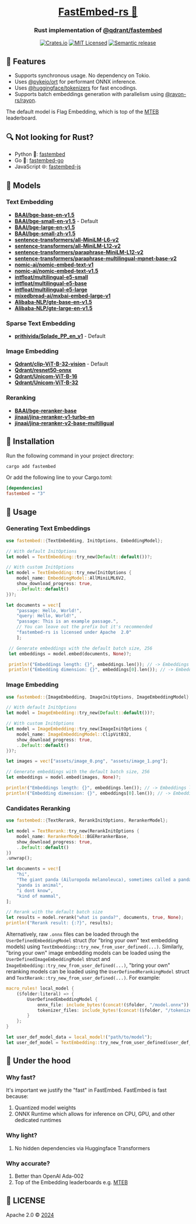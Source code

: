 <div align="center">
  <h1><a href="https://crates.io/crates/fastembed">FastEmbed-rs 🦀</a></h1>
 <h3>Rust implementation of <a href="https://github.com/qdrant/fastembed" target="_blank">@qdrant/fastembed</a></h3>
  <a href="https://crates.io/crates/fastembed"><img src="https://img.shields.io/crates/v/fastembed.svg" alt="Crates.io"></a>
  <a href="https://github.com/Anush008/fastembed-rs/blob/master/LICENSE"><img src="https://img.shields.io/badge/license-apache-blue.svg" alt="MIT Licensed"></a>
  <a href="https://github.com/Anush008/fastembed-rs/actions/workflows/release.yml"><img src="https://github.com/Anush008/fastembed-rs/actions/workflows/release.yml/badge.svg?branch=main" alt="Semantic release"></a>
</div>

## 🍕 Features

- Supports synchronous usage. No dependency on Tokio.
- Uses [@pykeio/ort](https://github.com/pykeio/ort) for performant ONNX inference.
- Uses [@huggingface/tokenizers](https://github.com/huggingface/tokenizers) for fast encodings.
- Supports batch embeddings generation with parallelism using [@rayon-rs/rayon](https://github.com/rayon-rs/rayon).

The default model is Flag Embedding, which is top of the [MTEB](https://huggingface.co/spaces/mteb/leaderboard) leaderboard.

## 🔍 Not looking for Rust?

- Python 🐍: [fastembed](https://github.com/qdrant/fastembed)
- Go 🐳: [fastembed-go](https://github.com/Anush008/fastembed-go)
- JavaScript 🌐: [fastembed-js](https://github.com/Anush008/fastembed-js)

## 🤖 Models

### Text Embedding

- [**BAAI/bge-base-en-v1.5**](https://huggingface.co/BAAI/bge-base-en-v1.5)
- [**BAAI/bge-small-en-v1.5**](https://huggingface.co/BAAI/bge-small-en-v1.5) - Default
- [**BAAI/bge-large-en-v1.5**](https://huggingface.co/BAAI/bge-large-en-v1.5)
- [**BAAI/bge-small-zh-v1.5**](https://huggingface.co/BAAI/bge-small-zh-v1.5)
- [**sentence-transformers/all-MiniLM-L6-v2**](https://huggingface.co/sentence-transformers/all-MiniLM-L6-v2)
- [**sentence-transformers/all-MiniLM-L12-v2**](https://huggingface.co/sentence-transformers/all-MiniLM-L12-v2)
- [**sentence-transformers/paraphrase-MiniLM-L12-v2**](https://huggingface.co/sentence-transformers/paraphrase-MiniLM-L12-v2)
- [**sentence-transformers/paraphrase-multilingual-mpnet-base-v2**](https://huggingface.co/sentence-transformers/paraphrase-multilingual-mpnet-base-v2)
- [**nomic-ai/nomic-embed-text-v1**](https://huggingface.co/nomic-ai/nomic-embed-text-v1)
- [**nomic-ai/nomic-embed-text-v1.5**](https://huggingface.co/nomic-ai/nomic-embed-text-v1.5)
- [**intfloat/multilingual-e5-small**](https://huggingface.co/intfloat/multilingual-e5-small)
- [**intfloat/multilingual-e5-base**](https://huggingface.co/intfloat/multilingual-e5-base)
- [**intfloat/multilingual-e5-large**](https://huggingface.co/intfloat/multilingual-e5-large)
- [**mixedbread-ai/mxbai-embed-large-v1**](https://huggingface.co/mixedbread-ai/mxbai-embed-large-v1)
- [**Alibaba-NLP/gte-base-en-v1.5**](https://huggingface.co/Alibaba-NLP/gte-base-en-v1.5)
- [**Alibaba-NLP/gte-large-en-v1.5**](https://huggingface.co/Alibaba-NLP/gte-large-en-v1.5)

### Sparse Text Embedding

- [**prithivida/Splade_PP_en_v1**](https://huggingface.co/prithivida/Splade_PP_en_v1) - Default

### Image Embedding

- [**Qdrant/clip-ViT-B-32-vision**](https://huggingface.co/Qdrant/clip-ViT-B-32-vision) - Default
- [**Qdrant/resnet50-onnx**](https://huggingface.co/Qdrant/resnet50-onnx)
- [**Qdrant/Unicom-ViT-B-16**](https://huggingface.co/Qdrant/Unicom-ViT-B-16)
- [**Qdrant/Unicom-ViT-B-32**](https://huggingface.co/Qdrant/Unicom-ViT-B-32)

### Reranking

- [**BAAI/bge-reranker-base**](https://huggingface.co/BAAI/bge-reranker-base)
- [**jinaai/jina-reranker-v1-turbo-en**](https://huggingface.co/jinaai/jina-reranker-v1-turbo-en)
- [**jinaai/jina-reranker-v2-base-multiligual**](https://huggingface.co/jinaai/jina-reranker-v2-base-multilingual)

## 🚀 Installation

Run the following command in your project directory:

```bash
cargo add fastembed
```

Or add the following line to your Cargo.toml:

```toml
[dependencies]
fastembed = "3"
```

## 📖 Usage

### Generating Text Embeddings

```rust
use fastembed::{TextEmbedding, InitOptions, EmbeddingModel};

// With default InitOptions
let model = TextEmbedding::try_new(Default::default())?;

// With custom InitOptions
let model = TextEmbedding::try_new(InitOptions {
    model_name: EmbeddingModel::AllMiniLML6V2,
    show_download_progress: true,
    ..Default::default()
})?;

let documents = vec![
    "passage: Hello, World!",
    "query: Hello, World!",
    "passage: This is an example passage.",
    // You can leave out the prefix but it's recommended
    "fastembed-rs is licensed under Apache  2.0"
    ];

 // Generate embeddings with the default batch size, 256
 let embeddings = model.embed(documents, None)?;

 println!("Embeddings length: {}", embeddings.len()); // -> Embeddings length: 4
 println!("Embedding dimension: {}", embeddings[0].len()); // -> Embedding dimension: 384

```

### Image Embedding

```rust
use fastembed::{ImageEmbedding, ImageInitOptions, ImageEmbeddingModel};

// With default InitOptions
let model = ImageEmbedding::try_new(Default::default())?;

// With custom InitOptions
let model = ImageEmbedding::try_new(ImageInitOptions {
    model_name: ImageEmbeddingModel::ClipVitB32,
    show_download_progress: true,
    ..Default::default()
})?;

let images = vec!["assets/image_0.png", "assets/image_1.png"];

// Generate embeddings with the default batch size, 256
let embeddings = model.embed(images, None)?;

println!("Embeddings length: {}", embeddings.len()); // -> Embeddings length: 2
println!("Embedding dimension: {}", embeddings[0].len()); // -> Embedding dimension: 512
```

### Candidates Reranking

```rust
use fastembed::{TextRerank, RerankInitOptions, RerankerModel};

let model = TextRerank::try_new(RerankInitOptions {
    model_name: RerankerModel::BGERerankerBase,
    show_download_progress: true,
    ..Default::default()
})
.unwrap();

let documents = vec![
    "hi",
    "The giant panda (Ailuropoda melanoleuca), sometimes called a panda bear, is a bear species endemic to China.",
    "panda is animal",
    "i dont know",
    "kind of mammal",
];

// Rerank with the default batch size
let results = model.rerank("what is panda?", documents, true, None);
println!("Rerank result: {:?}", results);
```

Alternatively, raw `.onnx` files can be loaded through the `UserDefinedEmbeddingModel` struct (for "bring your own" text embedding models) using `TextEmbedding::try_new_from_user_defined(...)`. Similarly,
"bring your own" image embedding models can be loaded using the `UserDefinedImageEmbeddingModel` struct and `ImageEmbedding::try_new_from_user_defined(...)`,
"bring your own" reranking models can be loaded using the `UserDefinedRerankingModel` struct and `TextRerank::try_new_from_user_defined(...)`.
For example:

```rust
macro_rules! local_model {
    ($folder:literal) => {
        UserDefinedEmbeddingModel {
            onnx_file: include_bytes!(concat!($folder, "/model.onnx")).to_vec(),
            tokenizer_files: include_bytes!(concat!($folder, "/tokenizer.json")).to_vec(),
        }
    };
}

let user_def_model_data = local_model!("path/to/model");
let user_def_model = TextEmbedding::try_new_from_user_defined(user_def_model, Default::default()).unwrap();
```

## 🚒 Under the hood

### Why fast?

It's important we justify the "fast" in FastEmbed. FastEmbed is fast because:

1. Quantized model weights
2. ONNX Runtime which allows for inference on CPU, GPU, and other dedicated runtimes

### Why light?

1. No hidden dependencies via Huggingface Transformers

### Why accurate?

1. Better than OpenAI Ada-002
2. Top of the Embedding leaderboards e.g. [MTEB](https://huggingface.co/spaces/mteb/leaderboard)

## 📄 LICENSE

Apache 2.0 © [2024](https://github.com/Anush008/fastembed-rs/blob/main/LICENSE)
